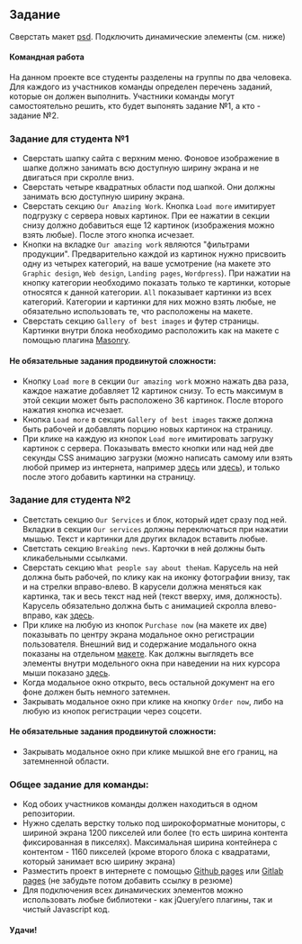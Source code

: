 ## Задание

Сверстать макет [psd](./step-project-ham.psd). Подключить динамические элементы (см. ниже)

#### Командная работа
На данном проекте все студенты разделены на группы по два человека. Для каждого из участников команды определен перечень заданий, которые он должен выполнить. Участники команды могут самостоятельно решить, кто будет выпонять задание №1, а кто - задание №2. 

### Задание для студента №1
 - Сверстать шапку сайта с верхним меню. Фоновое изображение в шапке должно занимать всю доступную ширину экрана и не двигаться при скролле вниз. 
 - Сверстать четыре квадратных области под шапкой. Они должны занимать всю доступную ширину экрана.
 - Сверстать секцию `Our Amazing Work`. Кнопка `Load more` имитирует подгрузку с сервера новых картинок. При ее нажатии в секции снизу должно добавиться еще 12 картинок (изображения можно взять любые). После этого кнопка исчезает.
 - Кнопки на вкладке `Our amazing work` являются "фильтрами продукции". Предварительно каждой из картинок нужно присвоить одну из четырех категорий, на ваше усмотрение (на макете это `Graphic design`, `Web design`, `Landing pages`, `Wordpress`). При нажатии на кнопку категории необходимо показать только те картинки, которые относятся к данной категории. `All` показывает картинки из всех категорий. Категории и картинки для них можно взять любые, не обязательно использовать те, что расположены на макете.
 - Сверстать секцию `Gallery of best images` и футер страницы. Картинки внутри блока необходимо расположить как на макете с помощью плагина [Masonry](https://masonry.desandro.com/).

#### Не обязательные задания продвинутой сложности:
 - Кнопку `Load more` в секции `Our amazing work` можно нажать два раза, каждое нажатие добавляет 12 картинок снизу. То есть максимум в этой секции может быть расположено 36 картинок. После второго нажатия кнопка исчезает.
 - Кнопка `Load more` в секции `Gallery of best images` также должна быть рабочей и добавлять порцию новых картинок на страницу.
 - При клике на каждую из кнопок `Load more` имитировать загрузку картинок с сервера. Показывать вместо кнопки или над ней две секунды CSS анимацию загрузки (можно написать самому или взять любой пример из интернета, например [здесь](https://freefrontend.com/css-loaders/) или [здесь](http://nisnom.com/preloadery-loader/)), и только после этого добавить картинки на страницу. 

### Задание для студента №2
 - Светстать секцию `Our Services` и блок, который идет сразу под ней. Вкладки в секции `Our services` должны переключаться при нажатии мышью. Текст и картинки для других вкладок вставить любые.
 - Светстать секцию `Breaking news`. Карточки в ней должны быть кликабельными ссылками. 
 - Сверстать секцию `What people say about theHam`. Карусель на ней должна быть рабочей, по клику как на иконку фотографии внизу, так и на стрелки вправо-влево. В карусели должна меняться как картинка, так и весь текст над ней (текст вверху, имя, должность). Карусель обязательно должна быть с анимацией скролла влево-вправо, как [здесь](http://kenwheeler.github.io/slick/).
 - При клике на любую из кнопок `Purchase now` (на макете их две) показывать по центру экрана модальное окно регистрации пользователя. Внешний вид и содержание модального окна показаны на отдельном [макете](./step-project-ham_modal.psd). Как должны выглядеть все элементы внутри модельного окна при наведении на них курсора мыши показано [здесь](./step-project-ham_modal-hover.psd).
 - Когда модальное окно открыто, весь остальной документ на его фоне должен быть немного затемнен.
 - Закрывать модальное окно при клике на кнопку `Order now`, либо на любую из кнопок регистрации через соцсети.

#### Не обязательные задания продвинутой сложности:
 - Закрывать модальное окно при клике мышкой вне его границ, на затемненной области.

### Общее задание для команды:
 - Код обоих участников команды должен находиться в одном репозитории.
 - Нужно сделать верстку только под широкоформатные мониторы, с шириной экрана 1200 пикселей или более (то есть ширина контента фиксированная в пикселях). Максимальная ширина контейнера с контентом - 1160 пикселей (кроме второго блока с квадратами, который занимает всю ширину экрана) 
 - Разместить проект в интернете с помощью [Github pages](https://pages.github.com/) или [Gitlab pages](https://docs.gitlab.com/ee/user/project/pages/) (не забудьте потом добавить ссылку в резюме)
 - Для подключения всех динамических элементов можно использовать любые библиотеки - как jQuery/его плагины, так и чистый Javascript код.

#### Удачи!